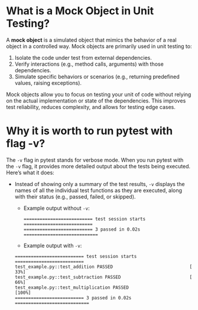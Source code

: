 # What is a Mock Object in Unit Testing?
A **mock object** is a simulated object that mimics the behavior of a real object in a controlled way. Mock objects are primarily used in unit testing to:
1.	Isolate the code under test from external dependencies.
2.	Verify interactions (e.g., method calls, arguments) with those dependencies.
3.	Simulate specific behaviors or scenarios (e.g., returning predefined values, raising exceptions).

Mock objects allow you to focus on testing your unit of code without relying on the actual implementation or state of the dependencies. This improves test reliability, reduces complexity, and allows for testing edge cases.

# Why it is worth to run pytest with flag -v?
The ```-v``` flag in pytest stands for verbose mode. When you run pytest with the ```-v``` flag, it provides more detailed output about the tests being executed. Here’s what it does:
* Instead of showing only a summary of the test results, ```-v``` displays the names of all the individual test functions as they are executed, along with their status (e.g., passed, failed, or skipped).
  * Example output without ```-v```:

    ```
    ========================== test session starts ==========================
    ========================== 3 passed in 0.02s ============================
    ```
   * Example output with ```-v```:
    ```
    ========================== test session starts ==========================
    test_example.py::test_addition PASSED                             [ 33%]
    test_example.py::test_subtraction PASSED                          [ 66%]
    test_example.py::test_multiplication PASSED                       [100%]
    ========================== 3 passed in 0.02s ============================
    ```
